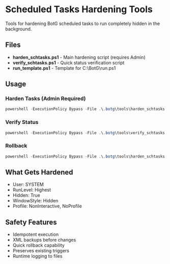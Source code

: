 ﻿# Scheduled Tasks Hardening Tools

Tools for hardening BotG scheduled tasks to run completely hidden in the background.

## Files

- **harden_schtasks.ps1** - Main hardening script (requires Admin)
- **verify_schtasks.ps1** - Quick status verification script  
- **run_template.ps1** - Template for C:\BotG\run.ps1

## Usage

### Harden Tasks (Admin Required)
```powershell
powershell -ExecutionPolicy Bypass -File .\.botg\tools\harden_schtasks.ps1
```

### Verify Status
```powershell
powershell -ExecutionPolicy Bypass -File .\.botg\tools\verify_schtasks.ps1
```

### Rollback
```powershell  
powershell -ExecutionPolicy Bypass -File .\.botg\tools\harden_schtasks.ps1 -Rollback
```

## What Gets Hardened

- User: SYSTEM
- RunLevel: Highest  
- Hidden: True
- WindowStyle: Hidden
- Profile: NonInteractive, NoProfile

## Safety Features

- Idempotent execution
- XML backups before changes
- Quick rollback capability
- Preserves existing triggers
- Runtime logging to files
